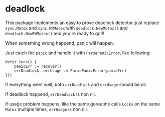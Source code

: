 # deadlock

This package implements an easy to prove deadlock detector, just replace `sync.Mutex` and `sync.RWMutex` with `deadlock.NewMutex()` and `deadlock.NewRWMutex()` and you're ready to go!!!

When something wrong happend, panic will happen.

Just catch the `panic` and handle it with `ParsePanicError`, like following:

```golang
defer func() {
    panicErr := recover()
    errDeadlock, errUsage := ParsePanicError(panicErr)
}()

```

If everything went well, both `errDeadlock` and `errUsage` should be nil.

If deadlock happend, `errDeadlock` is non nil.

If usage problem happens, like the same goroutine calls `Locks` on the same `Mutex` multiple times, `errUsage` is non nil.